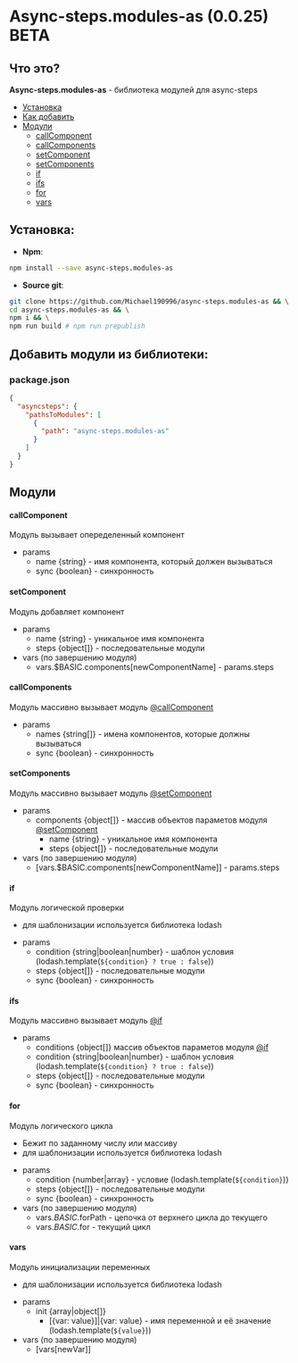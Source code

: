 # Async-steps.modules-as (0.0.25) **BETA**
## Что это?
**Async-steps.modules-as** - библиотека модулей для async-steps
* [Установка](#Установка)
* [Как добавить](#Добавить-модули-из-библиотеки)
* [Модули](#Модули)
  - [callComponent](#callcomponent)
  - [callComponents](#callcomponents)
  - [setComponent](#setcomponent)
  - [setComponents](#setcomponents)
  - [if](#if)
  - [ifs](#ifs)
  - [for](#for)
  - [vars](#vars)
## Установка:
- **Npm**:
```sh
npm install --save async-steps.modules-as
```
- **Source git**:
```sh
git clone https://github.com/Michael190996/async-steps.modules-as && \
cd async-steps.modules-as && \
npm i && \
npm run build # npm run prepublish
```
## Добавить модули из библиотеки:
### package.json
```json
{
  "asyncsteps": {
    "pathsToModules": [
      {
        "path": "async-steps.modules-as"
      }
    ]
  }
}
```
## Модули
#### callComponent
Модуль вызывает опеределенный компонент 
* params
  - name {string} - имя компонента, который должен вызываться
  - sync {boolean} - синхронность
#### setComponent
Модуль добавляет компонент
* params
	- name {string} - уникальное имя компонента
  - steps {object[]} - последовательные модули
* vars (по завершению модуля)
  - vars.$BASIC.components[newComponentName] - params.steps
#### callComponents
Модуль массивно вызывает модуль [@callComponent](#callcomponent)
* params
  - names {string[]} - имена компонентов, которые должны вызываться
  - sync {boolean} - синхронность
#### setComponents 
Модуль массивно вызывает модуль [@setComponent](#setcomponent)
* params
  - components {object[]} - массив объектов параметов модуля [@setComponent](#setcomponent)
    - name {string} - уникальное имя компонента
    - steps {object[]} - последовательные модули
* vars (по завершению модуля)
  - [vars.$BASIC.components[newComponentName]] - params.steps
#### if
Модуль логической проверки
- для шаблонизации используется библиотека lodash 
* params
  - condition {string|boolean|number} - шаблон условия (lodash.template(`${condition} ? true : false`))
  - steps {object[]} - последовательные модули
  - sync {boolean} - синхронность
#### ifs
Модуль массивно вызывает модуль [@if](#if)
* params
  - conditions {object[]} массив объектов параметов модуля [@if](#if)
  - condition {string|boolean|number} - шаблон условия (lodash.template(`${condition} ? true : false`))
  - steps {object[]} - последовательные модули
  - sync {boolean} - синхронность
#### for
Модуль логического цикла
- Бежит по заданному числу или массиву
- для шаблонизации используется библиотека lodash 
* params
  - condition {number|array} - условие (lodash.template(`${condition}`))
  - steps {object[]} - последовательные модули
  - sync {boolean} - синхронность
* vars (по завершению модуля)
  - vars.$BASIC.$forPath - цепочка от верхнего цикла до текущего
  - vars.$BASIC.$for - текущий цикл
#### vars
Модуль инициализации переменных
- для шаблонизации используется библиотека lodash 
* params
  - init {array|object[]}
    - [{var: value}]|{var: value} - имя переменной и её значение (lodash.template(`${value}`))
* vars (по завершению модуля)
  - [vars[newVar]]